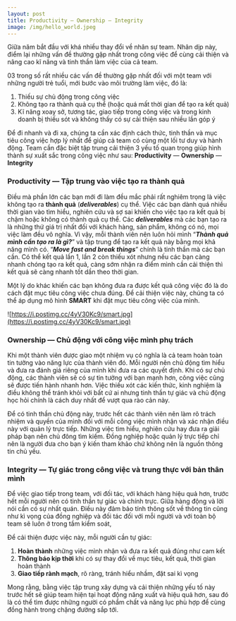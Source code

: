 ```yaml
---
layout: post
title: Productivity — Ownership — Integrity
image: /img/hello_world.jpeg
---
```


Giữa năm bắt đầu với khá nhiều thay đổi về nhân sự team. Nhân dịp này, điểm lại những vấn đề thường gặp nhất trong công việc để cùng cải thiện và nâng cao kĩ năng và tinh thần làm việc của cả team.

03 trong số rất nhiều các vấn đề thường gặp nhất đối với một team với những người trẻ tuổi, mới bước vào môi trường làm việc, đó là:

1. Thiếu sự chủ động trong công việc
2. Không tạo ra thành quả cụ thể (hoặc quá mất thời gian để tạo ra kết quả)
3. Kĩ năng xoay sở, tương tác, giao tiếp trong công việc và trong kinh doanh bị thiếu sót và không thấy có sự cải thiện sau nhiều lần góp ý

Để đi nhanh và đi xa, chúng ta cần xác định cách thức, tinh thần và mục tiêu công việc hợp lý nhất để giúp cả team có cùng một lối tư duy và hành động. Team cần đặc biệt tập trung cải thiện 3 yếu tố quan trọng giúp hình thành sự xuất sắc trong công việc như sau: **Productivity** — **Ownership** — **Integrity**

### Productivity — Tập trung vào việc tạo ra thành quả

Điều mà phần lớn các bạn mới đi làm đều mắc phải rất nghiêm trọng là việc không tạo ra **thành quả** (***deliverables***) cụ thể. Việc các bạn dành quá nhiều thời gian vào tìm hiểu, nghiên cứu và sợ sai khiến cho việc tạo ra kết quả bị chậm hoặc không có thành quả cụ thể. Các ***deliverables*** mà các bạn tạo ra là những thứ giá trị nhất đối với khách hàng, sản phẩm, không có nó, mọi việc làm đều vô nghĩa. Vì vậy, mỗi thành viên nên luôn hỏi mình “***Thành quả mình cần tạo ra là gì?***” và tập trung để tạo ra kết quả này bằng mọi khả năng mình có. “***Move fast and break things***” chính là tinh thần mà các bạn cần. Có thể kết quả lần 1, lần 2 còn thiếu xót nhưng nếu các bạn càng nhanh chóng tạo ra kết quả, càng sớm nhận ra điểm mình cần cải thiện thì kết quả sẽ càng nhanh tốt dần theo thời gian.

Một lý do khác khiến các bạn không đưa ra được kết quả công việc đó là do cách đặt mục tiêu công việc chưa đúng. Để cải thiện việc này, chúng ta có thể áp dụng mô hình **SMART** khi đặt mục tiêu công việc của mình.

![https://i.postimg.cc/4yV30Kc9/smart.jpg](https://i.postimg.cc/4yV30Kc9/smart.jpg)

### Ownership — Chủ động với công việc mình phụ trách

Khi một thành viên được giao một nhiệm vụ có nghĩa là cả team hoàn toàn tin tưởng vào năng lực của thành viên đó. Mỗi người nên chủ động tìm hiểu và đưa ra đánh giá riêng của mình khi đưa ra các quyết định. Khi có sự chủ động, các thành viên sẽ có sự tin tưởng với bạn mạnh hơn, công việc cũng sẽ được tiến hành nhanh hơn. Việc thiếu xót các kiến thức, kinh nghiệm là điều không thể tránh khỏi với bất cứ ai nhưng tinh thần tự giác và chủ động học hỏi chính là cách duy nhất để vượt qua rào cản này.

Để có tinh thần chủ động này, trước hết các thành viên nên làm rõ trách nhiệm và quyền của mình đối với mỗi công việc mình nhận và xác nhận điều này với quản lý trực tiếp. Những việc tìm hiểu, nghiên cứu hay đưa ra giải pháp bạn nên chủ đông tìm kiếm. Đồng nghiệp hoặc quản lý trực tiếp chỉ nên là người đưa cho bạn ý kiến tham khảo chứ không nên là nguồn thông tin chủ yếu.

### Integrity — Tự giác trong công việc và trung thực với bản thân mình

Để việc giao tiếp trong team, với đối tác, với khách hàng hiệu quả hơn, trước hết mỗi người nên có tinh thần tự giác và chính trực. Giữa hàng động và lời nói cần có sự nhất quán. Điều này đảm bảo tính thông sốt về thông tin cũng như kì vọng của đồng nghiệp và đối tác đối với mỗi người và với toàn bộ team sẽ luôn ở trong tầm kiểm soát,

Để cải thiện được việc này, mỗi người cần tự giác:

1. **Hoàn thành** những việc mình nhận và đưa ra kết quả đúng như cam kết 
2. **Thông báo kịp thời** khi có sự thay đổi về mục tiêu, kết quả, thời gian hoàn thành 
3. **Giao tiếp rành mạch**, rõ ràng, tránh hiểu nhầm, đặt sai kì vọng

Mong rằng, bằng việc tập trung xây dựng và cải thiện những yếu tố này trước hết sẽ giúp team  hiện tại hoạt động năng xuất và hiệu quả hơn, sau đó là có thể tìm được những người có phẩm chất và năng lục phù hợp để cùng đồng hành trong chặng đường sắp tới.
